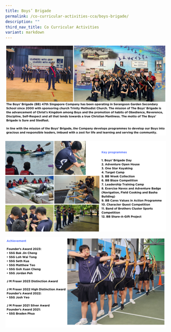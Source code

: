 ```yaml
---
title: Boys’ Brigade
permalink: /co-curricular-activities-cca/boys-brigade/
description: ""
third_nav_title: Co Curricular Activities
variant: markdown
---
```

![](/images/bb2024__1_.png)

![](/images/bb2024__2_.png)

![](/images/bb2024__3_.png)